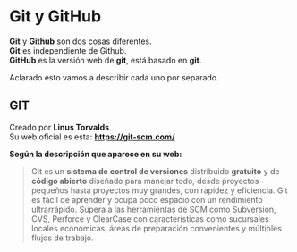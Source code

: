 # **Git y GitHub**

**Git** y **Github** son dos cosas diferentes.    
**Git** es independiente de Github.    
**GitHub** es la versión web de **git**, está basado en **git**.    

Aclarado esto vamos a describir cada uno por separado.    

## **GIT**

Creado por **Linus Torvalds**       
Su web oficial es esta: **https://git-scm.com/**    

**Según la descripción que aparece en su web:**   
> Git es un **sistema de control de versiones** distribuido **gratuito** y de **código abierto** diseñado para manejar todo, desde proyectos pequeños hasta proyectos muy grandes, con rapidez y eficiencia.
> Git es fácil de aprender y ocupa poco espacio con un rendimiento ultrarrápido. Supera a las herramientas de SCM como Subversion, CVS, Perforce y ClearCase con características como sucursales locales económicas, áreas de preparación convenientes y múltiples flujos de trabajo.

